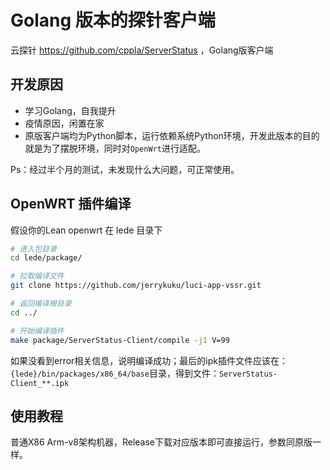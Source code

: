 # Golang 版本的探针客户端

云探针 https://github.com/cppla/ServerStatus ，Golang版客户端

## 开发原因

- 学习Golang，自我提升
- 疫情原因，闲置在家
- 原版客户端均为Python脚本，运行依赖系统Python环境，开发此版本的目的就是为了摆脱环境，同时对`OpenWrt`进行适配。

Ps：经过半个月的测试，未发现什么大问题，可正常使用。

## OpenWRT 插件编译

假设你的Lean openwrt 在 lede 目录下

```bash
# 进入包目录
cd lede/package/  

# 拉取编译文件
git clone https://github.com/jerrykuku/luci-app-vssr.git 

# 返回编译根目录
cd ../

# 开始编译插件
make package/ServerStatus-Client/compile -j1 V=99
```

如果没看到error相关信息，说明编译成功；最后的ipk插件文件应该在：`{lede}/bin/packages/x86_64/base`目录，得到文件：`ServerStatus-Client_**.ipk`

## 使用教程

普通X86 Arm-v8架构机器，Release下载对应版本即可直接运行，参数同原版一样。